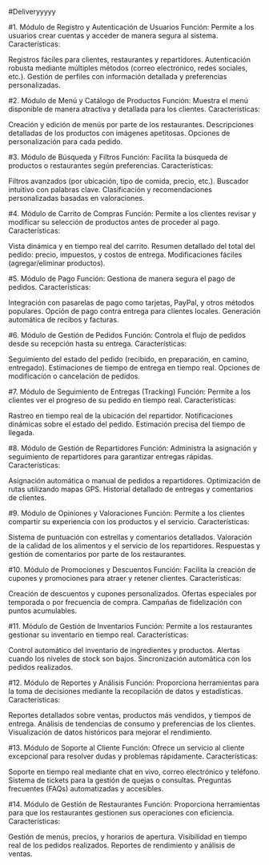 #Deliveryyyyy

#1. Módulo de Registro y Autenticación de Usuarios
Función: Permite a los usuarios crear cuentas y acceder de manera segura al sistema. Características:

Registros fáciles para clientes, restaurantes y repartidores. Autenticación robusta mediante múltiples métodos (correo electrónico, redes sociales, etc.). Gestión de perfiles con información detallada y preferencias personalizadas.

#2. Módulo de Menú y Catálogo de Productos
Función: Muestra el menú disponible de manera atractiva y detallada para los clientes. Características:

Creación y edición de menús por parte de los restaurantes. Descripciones detalladas de los productos con imágenes apetitosas. Opciones de personalización para cada pedido.

#3. Módulo de Búsqueda y Filtros
Función: Facilita la búsqueda de productos o restaurantes según preferencias. Características:

Filtros avanzados (por ubicación, tipo de comida, precio, etc.). Buscador intuitivo con palabras clave. Clasificación y recomendaciones personalizadas basadas en valoraciones.

#4. Módulo de Carrito de Compras
Función: Permite a los clientes revisar y modificar su selección de productos antes de proceder al pago. Características:

Vista dinámica y en tiempo real del carrito. Resumen detallado del total del pedido: precio, impuestos, y costos de entrega. Modificaciones fáciles (agregar/eliminar productos).

#5. Módulo de Pago
Función: Gestiona de manera segura el pago de pedidos. Características:

Integración con pasarelas de pago como tarjetas, PayPal, y otros métodos populares. Opción de pago contra entrega para clientes locales. Generación automática de recibos y facturas.

#6. Módulo de Gestión de Pedidos
Función: Controla el flujo de pedidos desde su recepción hasta su entrega. Características:

Seguimiento del estado del pedido (recibido, en preparación, en camino, entregado). Estimaciones de tiempo de entrega en tiempo real. Opciones de modificación o cancelación de pedidos.

#7. Módulo de Seguimiento de Entregas (Tracking)
Función: Permite a los clientes ver el progreso de su pedido en tiempo real. Características:

Rastreo en tiempo real de la ubicación del repartidor. Notificaciones dinámicas sobre el estado del pedido. Estimación precisa del tiempo de llegada.

#8. Módulo de Gestión de Repartidores
Función: Administra la asignación y seguimiento de repartidores para garantizar entregas rápidas. Características:

Asignación automática o manual de pedidos a repartidores. Optimización de rutas utilizando mapas GPS. Historial detallado de entregas y comentarios de clientes.

#9. Módulo de Opiniones y Valoraciones
Función: Permite a los clientes compartir su experiencia con los productos y el servicio. Características:

Sistema de puntuación con estrellas y comentarios detallados. Valoración de la calidad de los alimentos y el servicio de los repartidores. Respuestas y gestión de comentarios por parte de los restaurantes.

#10. Módulo de Promociones y Descuentos
Función: Facilita la creación de cupones y promociones para atraer y retener clientes. Características:

Creación de descuentos y cupones personalizados. Ofertas especiales por temporada o por frecuencia de compra. Campañas de fidelización con puntos acumulables.

#11. Módulo de Gestión de Inventarios
Función: Permite a los restaurantes gestionar su inventario en tiempo real. Características:

Control automático del inventario de ingredientes y productos. Alertas cuando los niveles de stock son bajos. Sincronización automática con los pedidos realizados.

#12. Módulo de Reportes y Análisis
Función: Proporciona herramientas para la toma de decisiones mediante la recopilación de datos y estadísticas. Características:

Reportes detallados sobre ventas, productos más vendidos, y tiempos de entrega. Análisis de tendencias de consumo y preferencias de los clientes. Visualización de datos históricos para mejorar el rendimiento.

#13. Módulo de Soporte al Cliente
Función: Ofrece un servicio al cliente excepcional para resolver dudas y problemas rápidamente. Características:

Soporte en tiempo real mediante chat en vivo, correo electrónico y teléfono. Sistema de tickets para la gestión de quejas o consultas. Preguntas frecuentes (FAQs) automatizadas y accesibles.

#14. Módulo de Gestión de Restaurantes
Función: Proporciona herramientas para que los restaurantes gestionen sus operaciones con eficiencia. Características:

Gestión de menús, precios, y horarios de apertura. Visibilidad en tiempo real de los pedidos realizados. Reportes de rendimiento y análisis de ventas.
